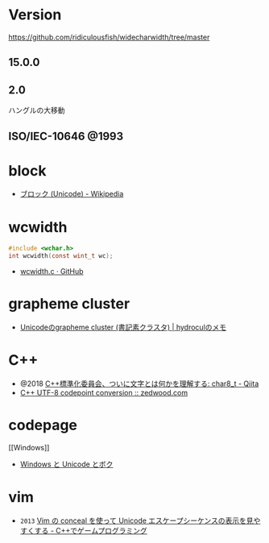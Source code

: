# Version

https://github.com/ridiculousfish/widecharwidth/tree/master

## 15.0.0

## 2.0

ハングルの大移動

## ISO/IEC-10646 @1993

# block

- [ブロック (Unicode) - Wikipedia](<https://ja.wikipedia.org/wiki/%E3%83%96%E3%83%AD%E3%83%83%E3%82%AF_(Unicode)>)

# wcwidth

```c
#include <wchar.h>
int wcwidth(const wint_t wc);
```

- [wcwidth.c · GitHub](https://gist.github.com/parisk/71b4631bffbe078b77e7e2e2bd6a84c5)

# grapheme cluster

- [Unicodeのgrapheme cluster (書記素クラスタ) | hydroculのメモ](https://hydrocul.github.io/wiki/blog/2015/1025-unicode-grapheme-clusters.html)

# C++

- @2018 [C++標準化委員会、ついに文字とは何かを理解する: char8_t - Qiita](https://qiita.com/yumetodo/items/54e1a8230dbf513ea85b)
- [C++ UTF-8 codepoint conversion :: zedwood.com](http://www.zedwood.com/article/cpp-utf8-char-to-codepoint)

# codepage

[[Windows]]

- [Windows と Unicode とボク](https://zenn.dev/zetamatta/books/b820d588f4856bcf836c)

# vim

- `2013` [Vim の conceal を使って Unicode エスケープシーケンスの表示を見やすくする - C++でゲームプログラミング](https://osyo-manga.hatenadiary.org/entry/20130301/1362136210)
